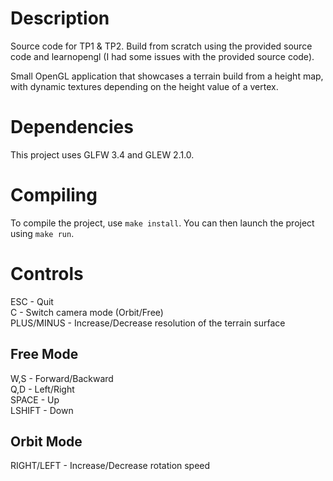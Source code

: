 # Description

Source code for TP1 & TP2.
Build from scratch using the provided source code and learnopengl (I had some issues with the provided source code).

Small OpenGL application that showcases a terrain build from a height map, with dynamic textures depending on the height value of a vertex.

# Dependencies

This project uses GLFW 3.4 and GLEW 2.1.0.

# Compiling

To compile the project, use `make install`.
You can then launch the project using `make run`.

# Controls

ESC - Quit \
C - Switch camera mode (Orbit/Free) \
PLUS/MINUS - Increase/Decrease resolution of the terrain surface

## Free Mode

W,S - Forward/Backward \
Q,D - Left/Right \
SPACE - Up \
LSHIFT - Down

## Orbit Mode

RIGHT/LEFT - Increase/Decrease rotation speed

